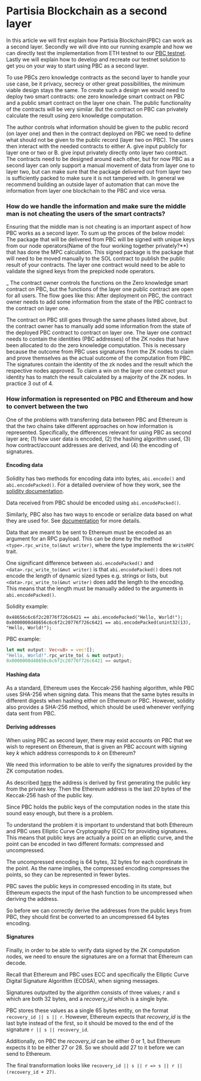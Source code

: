 # Partisia Blockchain as a second layer
In this article we will first explain how Partisia Blockchain(PBC) can work as a second layer. Secondly we will dive into our running example and how we can directly test the implementation from ETH testnet to our [PBC testnet](testnet.md). Lastly we will explain how to develop and recreate our testnet solution to get you on your way to start using PBC as a second layer.

To use PBCs zero knowledge contracts as the second layer to handle your use case, be it privacy, secrecy or other great possibilities, the minimum viable design stays the same. To create such a design we would need to deploy two smart contracts: one zero knowledge smart contract on PBC and a public smart contract on the layer one chain. The public functionality of the contracts will be very similar. But the contract on PBC can privately calculate the result using zero knowledge computation.

The author controls what information should be given to the public record (on layer one) and then in the contract deployed on PBC we need to define what should not be given to the public record (layer two on PBC). The users then interact with the needed contracts to either A. give input publicly for layer one or two or B. give input privately directly onto layer two contract. The contracts need to be designed around each other, but for now PBC as a second layer can only support a manual movement of data from layer one to layer two, but can make sure that the package delivered out from layer two is sufficiently packed to make sure it is not tampered with. In general we recommend building an outside layer of automation that can move the information from layer one blockchain to the PBC and vice versa. 

### How do we handle the information and make sure the middle man is not cheating the users of the smart contracts?
Ensuring that the middle man is not cheating is an important aspect of how PBC works as a second layer. To sum up the proces of the below model: The package that will be delivered from PBC will be signed with unique keys from our node operators(Name of the four working together privately?**) that has done the MPC calculation. This signed package is the package that will need to be moved manually to the SOL contract to publish the public result of your contracts. The layer one contract would need to be able to validate the signed keys from the prepicked node operators. 




_
The contract owner controls the functions on the Zero knowledge smart contract on PBC, but the functions of the layer one public contract are open for all users. The flow goes like this: After deployment on PBC, the contract owner needs to add some information from the state of the PBC contract to the contract on layer one.

The contract on PBC still goes through the same phases listed above, but the contract owner has to manually add some information from the state of the deployed PBC contract to contract on layer one. The layer one contract needs to contain the identities (PBC addresses) of the ZK nodes that have been allocated to do the zero knowledge computation. This is necessary because the outcome from PBC uses signatures from the ZK nodes to claim and prove themselves as the actual outcome of the computation from PBC. The signatures contain the identity of the zk nodes and the result which the respective nodes approved. To claim a win on the layer one contract your identity has to match the result calculated by a majority of the ZK nodes. In practice 3 out of 4.

### How information is represented on PBC and Ethereum and how to convert between the two

One of the problems with transferring data between PBC and Ethereum is that the two chains take
different approaches on how information is represented. Specifically, the differences relevant for
using PBC as second layer are; (1) how user data is encoded, (2) the hashing algorithm used,
(3) how contract/account addresses are derived, and (4) the encoding of signatures.

#### Encoding data

Solidity has two methods for encoding data into bytes, `abi.encode()` and `abi.encodePacked()`.
For a detailed overview of how they work, see the
[solidity documentation](https://docs.soliditylang.org/en/latest/abi-spec.html).

Data received from PBC should be encoded using `abi.encodePacked()`.

Similarly, PBC also has two ways to encode or serialize data based on what they are used for.
See [documentation](https://partisiablockchain.gitlab.io/documentation/abiv.html) for more details.

Data that are meant to be sent to Ethereum must be encoded as an argument for an RPC payload.
This can be done by the method `<type>.rpc_write_to(&mut writer)`, where the type implements
the `WriteRPC` trait.

One significant difference between `abi.encodePacked()` and `<data>.rpc_write_to(&mut writer)` is
that `abi.encodePacked()` does not encode the length of dynamic sized types e.g. strings or lists,
but `<data>.rpc_write_to(&mut writer)` does add the length to the encoding.
This means that the length must be manually added to the arguments in `abi.encodePacked()`.

Solidity example:

```solidity
0x48656c6c6f2c20776f726c6421 == abi.encodePacked("Hello, World!");
0x0000000d48656c6c6f2c20776f726c6421 == abi.encodePacked(unint32(13), "Hello, World!");
```

PBC example:

```rust
let mut output: Vec<u8> = vec![];
"Hello, World!".rpc_write_to( & mut output);
0x0000000d48656c6c6f2c20776f726c6421 == output;
```

#### Hashing data

As a standard, Ethereum uses the Keccak-256 hashing algorithm, while PBC uses SHA-256 when signing
data.
This means that the same bytes results in different digests when hashing either on Ethereum or PBC.
However, solidity also provides a SHA-256 method, which should be used whenever verifying data sent
from PBC.

#### Deriving addresses

When using PBC as second layer, there may exist accounts on PBC that we wish to represent on
Ethereum, that is given an PBC account with signing key _k_ which address corresponds to _k_ on
Ethereum?

We need this information to be able to verify the signatures provided by the ZK computation nodes.

As described [here](https://ethereum.org/en/developers/docs/accounts/#account-creation) the address
is derived by first generating the public key from the private key. Then the Ethereum address is the
last 20 bytes of the Keccak-256 hash of the public key.

Since PBC holds the public keys of the computation nodes in the state this sound easy enough, but
there is a problem.

To understand the problem it is important to understand that both Ethereum and PBC uses Elliptic
Curve Cryptography (ECC) for providing signatures. This means that public keys are actually a point
on an elliptic curve, and the point can be encoded in two different formats: compressed and
uncompressed.

The uncompressed encoding is 64 bytes, 32 bytes for each coordinate in the point.
As the name implies, the compressed encoding compresses the points, so they can be represented in
fewer bytes.

PBC saves the public keys in compressed encoding in its state, but Ethereum expects the input of the
hash function to be uncompressed when deriving the address.

So before we can correctly derive the addresses from the public keys from PBC, they should first
be converted to an uncompressed 64 bytes encoding.

#### Signatures

Finally, in order to be able to verify data signed by the ZK computation nodes, we need to ensure
the signatures are on a format that Ethereum can decode.

Recall that Ethereum and PBC uses ECC and specifically the Elliptic Curve Digital Signature
Algorithm (ECDSA), when signing messages.

Signatures outputted by the algorithm consists of three values; _r_ and _s_ which are both 32 bytes,
and a _recovery_id_ which is a single byte.

PBC stores these values as a single 65 bytes entity, on the format `recovery_id || s || r`.
However, Ethereum expects that _recovery_id_ is the last byte instead of the first, so it
should be moved to the end of the signature `r || s || recovery_id`.

Additionally, on PBC the _recovery_id_ can be either 0 or 1, but Ethereum expects it to be either
27 or 28. So we should add 27 to it before we can send to Ethereum.

The final transformation looks like
`recovery_id || s || r => s || r || (recovery_id + 27)`.


